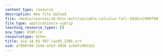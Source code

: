 ```yaml
---
content_type: resource
description: New file Upload
file: /media/courses/18-02sc-multivariable-calculus-fall-2010/a7898f90154eafe339261c64fc9851b2_ocw-18_02-f07-lec05_220k.srt
file_type: application/x-subrip
learning_resource_types: []
ocw_type: OCWFile
resourcetype: Other
title: ocw-18_02-f07-lec05_220k.srt
uid: a7898f90-154e-afe3-3926-1c64fc9851b2
---
```

